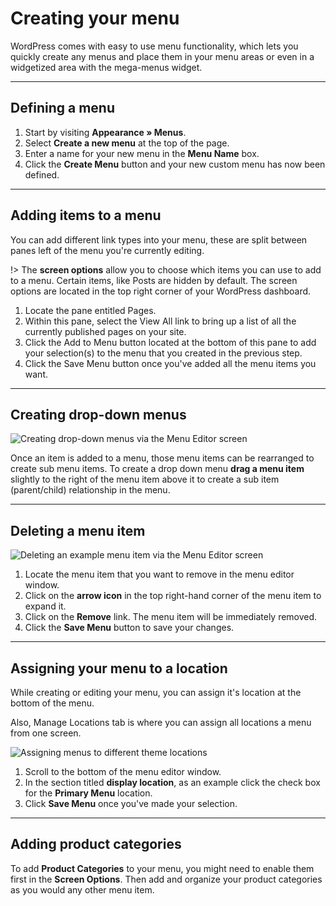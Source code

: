 # Creating your menu

WordPress comes with easy to use menu functionality, which lets you quickly create any menus and place them in your menu areas or even in a widgetized area with the mega-menus widget.

<hr/>

## Defining a menu

1. Start by visiting **Appearance » Menus**.
2. Select **Create a new menu** at the top of the page.
3. Enter a name for your new menu in the **Menu Name** box.
4. Click the **Create Menu** button and your new custom menu has now been defined.

<hr/>

## Adding items to a menu

You can add different link types into your menu, these are split between panes left of the menu you're currently editing.

!> The **screen options** allow you to choose which items you can use to add to a menu. Certain items, like Posts are hidden by default. The screen options are located in the top right corner of your WordPress dashboard.

1. Locate the pane entitled Pages.
2. Within this pane, select the View All link to bring up a list of all the currently published pages on your site.
3. Click the Add to Menu button located at the bottom of this pane to add your selection(s) to the menu that you created in the previous step.
4. Click the Save Menu button once you've added all the menu items you want.

<hr/>

## Creating drop-down menus

![Creating drop-down menus via the Menu Editor screen](img/creating-drop-down-menus.gif)

Once an item is added to a menu, those menu items can be rearranged to create sub menu items.
To create a drop down menu **drag a menu item** slightly to the right of the menu item above it to create a sub item (parent/child) relationship in the menu.

<hr/>

## Deleting a menu item

![Deleting an example menu item via the Menu Editor screen](img/deleting-menu-item.gif)

1. Locate the menu item that you want to remove in the menu editor window.
2. Click on the **arrow icon** in the top right-hand corner of the menu item to expand it.
3. Click on the **Remove** link. The menu item will be immediately removed.
4. Click the **Save Menu** button to save your changes.

<hr/>

## Assigning your menu to a location

While creating or editing your menu, you can assign it's location at the bottom of the menu.

Also, Manage Locations tab is where you can assign all locations a menu from one screen.

![Assigning menus to different theme locations](img/assigning-menu-to-location.png)

1. Scroll to the bottom of the menu editor window.
2. In the section titled **display location**, as an example click the check box for the **Primary Menu** location.
3. Click **Save Menu** once you've made your selection.

<hr/>

## Adding product categories

To add **Product Categories** to your menu, you might need to enable them first in the **Screen Options**. Then add and organize your product categories as you would any other menu item.

